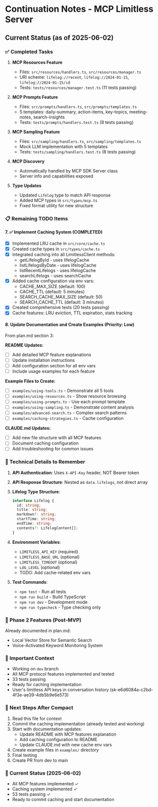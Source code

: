 # Continuation Notes - MCP Limitless Server

## Current Status (as of 2025-06-02)

### ✅ Completed Tasks

1. **MCP Resources Feature**
   - Files: `src/resources/handlers.ts`, `src/resources/manager.ts`
   - URI scheme: `lifelog://recent`, `lifelog://2024-01-15`, `lifelog://2024-01-15/id`
   - Tests: `tests/resources/manager.test.ts` (11 tests passing)

2. **MCP Prompts Feature**
   - Files: `src/prompts/handlers.ts`, `src/prompts/templates.ts`
   - 5 templates: daily-summary, action-items, key-topics, meeting-notes, search-insights
   - Tests: `tests/prompts/handlers.test.ts` (8 tests passing)

3. **MCP Sampling Feature**
   - Files: `src/sampling/handlers.ts`, `src/sampling/templates.ts`
   - Mock LLM implementation with 5 templates
   - Tests: `tests/sampling/handlers.test.ts` (8 tests passing)

4. **MCP Discovery**
   - Automatically handled by MCP SDK Server class
   - Server info and capabilities exposed

5. **Type Updates**
   - Updated `Lifelog` type to match API response
   - Added MCP types in `src/types/mcp.ts`
   - Fixed format utility for new structure

### 📋 Remaining TODO Items

#### 7. ✅ Implement Caching System (COMPLETED)
- [x] Implemented LRU cache in `src/core/cache.ts`
- [x] Created cache types in `src/types/cache.ts`
- [x] Integrated caching into all LimitlessClient methods:
  - getLifelogById - uses lifelogCache
  - listLifelogsByDate - uses lifelogCache
  - listRecentLifelogs - uses lifelogCache
  - searchLifelogs - uses searchCache
- [x] Added cache configuration via env vars:
  - CACHE_MAX_SIZE (default: 100)
  - CACHE_TTL (default: 5 minutes)
  - SEARCH_CACHE_MAX_SIZE (default: 50)
  - SEARCH_CACHE_TTL (default: 3 minutes)
- [x] Created comprehensive tests (20 tests passing)
- [x] Cache features: LRU eviction, TTL expiration, stats tracking

#### 8. Update Documentation and Create Examples (Priority: Low)
From plan.md section 3:

**README Updates:**
- [ ] Add detailed MCP feature explanations
- [ ] Update installation instructions
- [ ] Add configuration section for all env vars
- [ ] Include usage examples for each feature

**Example Files to Create:**
- [ ] `examples/using-tools.ts` - Demonstrate all 5 tools
- [ ] `examples/using-resources.ts` - Show resource browsing
- [ ] `examples/using-prompts.ts` - Use each prompt template
- [ ] `examples/using-sampling.ts` - Demonstrate content analysis
- [ ] `examples/advanced-search.ts` - Complex search patterns
- [ ] `examples/caching-strategies.ts` - Cache configuration

**CLAUDE.md Updates:**
- [ ] Add new file structure with all MCP features
- [ ] Document caching configuration
- [ ] Add troubleshooting for common issues

### 🔧 Technical Details to Remember

1. **API Authentication**: Uses `X-API-Key` header, NOT Bearer token
2. **API Response Structure**: Nested as `data.lifelogs`, not direct array
3. **Lifelog Type Structure**:
   ```typescript
   interface Lifelog {
     id: string;
     title: string;
     markdown?: string;
     startTime: string;
     endTime: string;
     contents?: LifelogContent[];
   }
   ```

4. **Environment Variables**:
   - `LIMITLESS_API_KEY` (required)
   - `LIMITLESS_BASE_URL` (optional)
   - `LIMITLESS_TIMEOUT` (optional)
   - `LOG_LEVEL` (optional)
   - TODO: Add cache-related env vars

5. **Test Commands**:
   - `npm test` - Run all tests
   - `npm run build` - Build TypeScript
   - `npm run dev` - Development mode
   - `npm run typecheck` - Type checking only

### 🚀 Phase 2 Features (Post-MVP)
Already documented in plan.md:
- Local Vector Store for Semantic Search
- Voice-Activated Keyword Monitoring System

### 📝 Important Context
- Working on `dev` branch
- All MCP protocol features implemented and tested
- 33 tests passing
- Ready for caching implementation
- User's limitless API keys in conversation history (sk-e6d6084a-c2bd-4f3e-ae39-4db5b9e6e573)

### 🎯 Next Steps After Compact
1. Read this file for context
2. Commit the caching implementation (already tested and working)
3. Start with documentation updates:
   - Update README with MCP features explanation
   - Add caching configuration to README
   - Update CLAUDE.md with new cache env vars
4. Create example files in `examples/` directory
5. Final testing
6. Create PR from dev to main

### 🚨 Current Status (2025-06-02)
- All MCP features implemented ✓
- Caching system implemented ✓
- 53 tests passing ✓
- Ready to commit caching and start documentation
